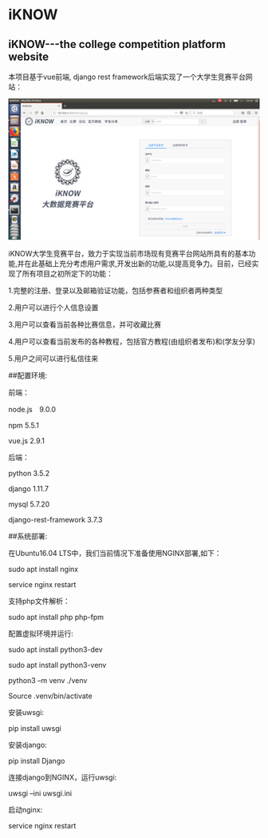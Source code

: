 # iKNOW
## iKNOW---the college competition platform website


本项目基于vue前端, django rest framework后端实现了一个大学生竞赛平台网站：

![图片说明1](https://github.com/chenchao15/iKNOW/blob/master/doc/open.png)

iKNOW大学生竞赛平台，致力于实现当前市场现有竞赛平台网站所具有的基本功能,并在此基础上充分考虑用户需求,开发出新的功能,以提高竞争力。目前，已经实现了所有项目之初所定下的功能：

1.完整的注册、登录以及邮箱验证功能，包括参赛者和组织者两种类型

2.用户可以进行个人信息设置

3.用户可以查看当前各种比赛信息，并可收藏比赛

4.用户可以查看当前发布的各种教程，包括官方教程(由组织者发布)和(学友分享)

5.用户之间可以进行私信往来

##配置环境:

前端：

node.js　9.0.0

npm 5.5.1

vue.js 2.9.1

后端：

python 3.5.2

django 1.11.7

mysql 5.7.20

django-rest-framework 3.7.3

##系统部署:

在Ubuntu16.04 LTS中，我们当前情况下准备使用NGINX部署,如下：

sudo apt install nginx

service nginx restart

支持php文件解析：

sudo apt install php php-fpm

配置虚拟环境并运行:

sudo apt install python3-dev

sudo apt install python3-venv

python3 –m venv ./venv

Source .venv/bin/activate

安装uwsgi:

pip install uwsgi

安装django:

pip install Django

连接django到NGINX，运行uwsgi:

uwsgi –ini uwsgi.ini

启动nginx:

service nginx restart


